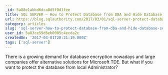 ```yaml
---
_id: 5a88e1abbd6dca0d5f0d1fee
title: SQL SERVER – How to Protect Database from DBA and Hide Database Schema
url: https://blog.sqlauthority.com/2017/03/01/sql-server-protect-database-dba-hide-database-schema/
category: articles
slug: 'sql-server-how-to-protect-database-from-dba-and-hide-database-schema'
user_id: 5a83ce59d6eb0005c4ecda2c
createdOn: '2017-03-01T20:21:19.000Z'
tags: ['sql-server']
---
```


There is a growing demand for database encryption nowadays and large companies offer alternative solutions for Microsoft TDE. But what if you want to protect the database from local Administrator?
